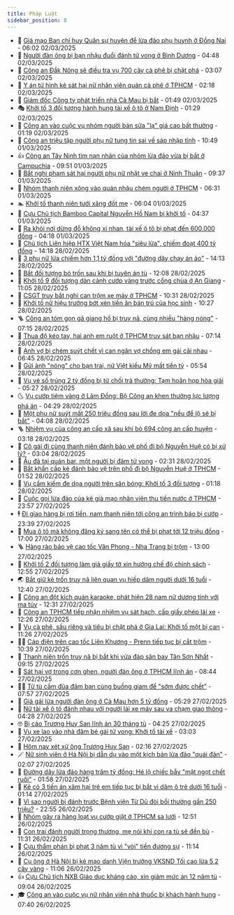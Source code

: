 ```yaml
---
title: Pháp Luật
sidebar_position: 8
---
```


<!-- dantri-phap-luat:START -->
- 🌊 [Giả mạo Ban chỉ huy Quân sự huyện để lừa đảo phụ huynh ở Đồng Nai](https://dantri.com.vn/phap-luat/gia-mao-ban-chi-huy-quan-su-huyen-de-lua-dao-phu-huynh-o-dong-nai-20250302113751723.htm) - 06:02 02/03/2025
- 🐲 [Người đàn ông bị bạn nhậu đuổi đánh tử vong ở Bình Dương](https://dantri.com.vn/phap-luat/nguoi-dan-ong-bi-ban-nhau-duoi-danh-tu-vong-o-binh-duong-20250302111933429.htm) - 04:48 02/03/2025
- 🌁 [Công an Đắk Nông sẽ điều tra vụ 700 cây cà phê bị chặt phá](https://dantri.com.vn/phap-luat/cong-an-dak-nong-se-dieu-tra-vu-700-cay-ca-phe-bi-chat-pha-20250302092933688.htm) - 03:07 02/03/2025
- 🎃 [Y án tử hình kẻ sát hại nữ nhân viên quán cà phê ở TPHCM](https://dantri.com.vn/phap-luat/y-an-tu-hinh-ke-sat-hai-nu-nhan-vien-quan-ca-phe-o-tphcm-20250301205700190.htm) - 02:18 02/03/2025
- 🦅 [Giám đốc Công ty phát triển nhà Cà Mau bị bắt](https://dantri.com.vn/phap-luat/giam-doc-cong-ty-phat-trien-nha-ca-mau-bi-bat-20250302083313131.htm) - 01:49 02/03/2025
- 🎭 [Khởi tố 3 đối tượng hành hung tài xế ô tô ở Nam Định](https://dantri.com.vn/phap-luat/khoi-to-3-doi-tuong-hanh-hung-tai-xe-o-to-o-nam-dinh-20250302081455077.htm) - 01:29 02/03/2025
- 🤗 [Công an vào cuộc vụ nhóm người bán sữa &quot;lạ&quot; giá cao bất thường](https://dantri.com.vn/phap-luat/cong-an-vao-cuoc-vu-nhom-nguoi-ban-sua-la-gia-cao-bat-thuong-20250301130827291.htm) - 01:19 02/03/2025
- 🚀 [Công an triệu tập người phụ nữ tung tin sai về sáp nhập tỉnh](https://dantri.com.vn/phap-luat/cong-an-trieu-tap-nguoi-phu-nu-tung-tin-sai-ve-sap-nhap-tinh-20250301173031363.htm) - 10:49 01/03/2025
- 👍 [Công an Tây Ninh tìm nạn nhân của nhóm lừa đảo vừa bị bắt ở Campuchia](https://dantri.com.vn/phap-luat/cong-an-tay-ninh-tim-nan-nhan-cua-nhom-lua-dao-vua-bi-bat-o-campuchia-20250301144949232.htm) - 09:51 01/03/2025
- 🧐 [Bắt nghi phạm sát hại người phụ nữ nhặt ve chai ở Ninh Thuận](https://dantri.com.vn/phap-luat/bat-nghi-pham-sat-hai-nguoi-phu-nu-nhat-ve-chai-o-ninh-thuan-20250301160740418.htm) - 09:37 01/03/2025
- 🫶 [Nhóm thanh niên xông vào quán nhậu chém người ở TPHCM](https://dantri.com.vn/phap-luat/nhom-thanh-nien-xong-vao-quan-nhau-chem-nguoi-o-tphcm-20250301123247118.htm) - 06:31 01/03/2025
- 🏊 [Khởi tố thanh niên tưới xăng đốt mẹ](https://dantri.com.vn/phap-luat/khoi-to-thanh-nien-tuoi-xang-dot-me-20250301123229821.htm) - 06:04 01/03/2025
- 🌋 [Cựu Chủ tịch Bamboo Capital Nguyễn Hồ Nam bị khởi tố](https://dantri.com.vn/phap-luat/cuu-chu-tich-bamboo-capital-nguyen-ho-nam-bi-khoi-to-20250301113337705.htm) - 04:37 01/03/2025
- 👹 [Ra khỏi nơi dừng đỗ không xi nhan, tài xế ô tô bị phạt đến 600.000 đồng](https://dantri.com.vn/phap-luat/ra-khoi-noi-dung-do-khong-xi-nhan-tai-xe-o-to-bi-phat-den-600000-dong-20250301111401726.htm) - 04:18 01/03/2025
- 🫣 [Chủ tịch Liên hiệp HTX Việt Nam hóa &quot;siêu lừa&quot;, chiếm đoạt 400 tỷ đồng](https://dantri.com.vn/phap-luat/chu-tich-lien-hiep-htx-viet-nam-hoa-sieu-lua-chiem-doat-400-ty-dong-20250228204403942.htm) - 14:18 28/02/2025
- 🎃 [3 phụ nữ lừa chiếm hơn 1,1 tỷ đồng với &quot;đường dây chạy án ảo&quot;](https://dantri.com.vn/phap-luat/3-phu-nu-lua-chiem-hon-11-ty-dong-voi-duong-day-chay-an-ao-20250228203953454.htm) - 14:13 28/02/2025
- 🌝 [Bắt đối tượng bỏ trốn sau khi bị tuyên án tù](https://dantri.com.vn/phap-luat/bat-doi-tuong-bo-tron-sau-khi-bi-tuyen-an-tu-20250228174213353.htm) - 12:08 28/02/2025
- 🚀 [Khởi tố 9 đối tượng dàn cảnh cướp vàng trước cổng chùa ở An Giang](https://dantri.com.vn/phap-luat/khoi-to-9-doi-tuong-dan-canh-cuop-vang-truoc-cong-chua-o-an-giang-20250228111937579.htm) - 11:05 28/02/2025
- 🥷 [CSGT truy bắt nghi can trộm xe máy ở TPHCM](https://dantri.com.vn/phap-luat/csgt-truy-bat-nghi-can-trom-xe-may-o-tphcm-20250228165857791.htm) - 10:31 28/02/2025
- 👺 [Khởi tố nữ hiệu trưởng bớt xén tiền ăn bán trú của học sinh](https://dantri.com.vn/phap-luat/khoi-to-nu-hieu-truong-bot-xen-tien-an-ban-tru-cua-hoc-sinh-20250228165715192.htm) - 10:27 28/02/2025
- 🪜 [Công an tóm gọn gã giang hồ bị truy nã, cùng nhiều &quot;hàng nóng&quot;](https://dantri.com.vn/phap-luat/cong-an-tom-gon-ga-giang-ho-bi-truy-na-cung-nhieu-hang-nong-20250228130901020.htm) - 07:15 28/02/2025
- 🦄 [Thua độ kéo tay, hai anh em ruột ở TPHCM truy sát bạn nhậu](https://dantri.com.vn/phap-luat/thua-do-keo-tay-hai-anh-em-ruot-o-tphcm-truy-sat-ban-nhau-20250228131629258.htm) - 07:14 28/02/2025
- 🦍 [Anh vợ bị chém suýt chết vì can ngăn vợ chồng em gái cãi nhau](https://dantri.com.vn/phap-luat/anh-vo-bi-chem-suyt-chet-vi-can-ngan-vo-chong-em-gai-cai-nhau-20250228120913912.htm) - 06:45 28/02/2025
- 🌁 [Gửi ảnh &quot;nóng&quot; cho bạn trai, nữ Việt kiều Mỹ mất tiền tỷ](https://dantri.com.vn/phap-luat/gui-anh-nong-cho-ban-trai-nu-viet-kieu-my-mat-tien-ty-20250228123130353.htm) - 05:54 28/02/2025
- 💯 [Vụ vé số trúng 2 tỷ đồng bị từ chối trả thưởng: Tạm hoãn họp hòa giải](https://dantri.com.vn/phap-luat/vu-ve-so-trung-2-ty-dong-bi-tu-choi-tra-thuong-tam-hoan-hop-hoa-giai-20250228115448997.htm) - 05:27 28/02/2025
- 🌜 [Vụ cướp tiệm vàng ở Lâm Đồng: Bộ Công an khen thưởng lực lượng phá án](https://dantri.com.vn/phap-luat/vu-cuop-tiem-vang-o-lam-dong-bo-cong-an-khen-thuong-luc-luong-pha-an-20250228105726425.htm) - 04:29 28/02/2025
- 👹 [Một phụ nữ suýt mất 250 triệu đồng sau lời đe dọa &quot;nếu để lộ sẽ bị bắt&quot;](https://dantri.com.vn/phap-luat/mot-phu-nu-suyt-mat-250-trieu-dong-sau-loi-de-doa-neu-de-lo-se-bi-bat-20250228105413089.htm) - 04:08 28/02/2025
- 🪜 [Nhiệm vụ của công an cấp xã sau khi bỏ 694 công an cấp huyện](https://dantri.com.vn/phap-luat/nhiem-vu-cua-cong-an-cap-xa-sau-khi-bo-694-cong-an-cap-huyen-20250228100218634.htm) - 03:18 28/02/2025
- 🦩 [Cô gái đi cùng thanh niên đánh bảo vệ phố đi bộ Nguyễn Huệ có bị xử lý?](https://dantri.com.vn/phap-luat/co-gai-di-cung-thanh-nien-danh-bao-ve-pho-di-bo-nguyen-hue-co-bi-xu-ly-20250228092725592.htm) - 03:04 28/02/2025
- 💂 [Ẩu đả tại quán bar, một người bị đâm tử vong](https://dantri.com.vn/phap-luat/au-da-tai-quan-bar-mot-nguoi-bi-dam-tu-vong-20250228092317332.htm) - 02:31 28/02/2025
- 💃 [Bắt khẩn cấp kẻ đánh bảo vệ trên phố đi bộ Nguyễn Huệ ở TPHCM](https://dantri.com.vn/phap-luat/bat-khan-cap-ke-danh-bao-ve-tren-pho-di-bo-nguyen-hue-o-tphcm-20250228084434272.htm) - 01:52 28/02/2025
- 🧐 [Vụ cầm kiếm đe dọa người trên sân bóng: Khởi tố 3 đối tượng](https://dantri.com.vn/phap-luat/vu-cam-kiem-de-doa-nguoi-tren-san-bong-khoi-to-3-doi-tuong-20250228080003539.htm) - 01:18 28/02/2025
- 🤗 [Cuộc gọi lừa đảo của kẻ giả mạo nhân viên thu tiền nước ở TPHCM](https://dantri.com.vn/phap-luat/cuoc-goi-lua-dao-cua-ke-gia-mao-nhan-vien-thu-tien-nuoc-o-tphcm-20250227225007890.htm) - 23:57 27/02/2025
- 🕴 [Đi giao hàng bị rơi tiền, nam thanh niên tới công an trình báo bị cướp](https://dantri.com.vn/phap-luat/di-giao-hang-bi-roi-tien-nam-thanh-nien-toi-cong-an-trinh-bao-bi-cuop-20250228011754224.htm) - 23:39 27/02/2025
- 🐎 [Mua ô tô mà không đăng ký sang tên có thể bị phạt tới 12 triệu đồng](https://dantri.com.vn/phap-luat/mua-o-to-ma-khong-dang-ky-sang-ten-co-the-bi-phat-toi-12-trieu-dong-20250227233354836.htm) - 17:00 27/02/2025
- 🪜 [Hàng rào bảo vệ cao tốc Vân Phong - Nha Trang bị trộm](https://dantri.com.vn/phap-luat/hang-rao-bao-ve-cao-toc-van-phong-nha-trang-bi-trom-20250227193814924.htm) - 13:00 27/02/2025
- 🤭 [Khởi tố 2 đối tượng làm giả giấy tờ xin hưởng chế độ chính sách](https://dantri.com.vn/phap-luat/khoi-to-2-doi-tuong-lam-gia-giay-to-xin-huong-che-do-chinh-sach-20250227194251425.htm) - 12:55 27/02/2025
- 🌏 [Bắt giữ kẻ trốn truy nã liên quan vụ hiếp dâm người dưới 16 tuổi](https://dantri.com.vn/phap-luat/bat-giu-ke-tron-truy-na-lien-quan-vu-hiep-dam-nguoi-duoi-16-tuoi-20250227181022234.htm) - 12:40 27/02/2025
- 🎃 [Công an đột kích quán karaoke, phát hiện 28 nam nữ dương tính với ma túy](https://dantri.com.vn/phap-luat/cong-an-dot-kich-quan-karaoke-phat-hien-28-nam-nu-duong-tinh-voi-ma-tuy-20250227190213645.htm) - 12:31 27/02/2025
- 🗽 [Công an TPHCM tiếp nhận nhiệm vụ sát hạch, cấp giấy phép lái xe](https://dantri.com.vn/phap-luat/cong-an-tphcm-tiep-nhan-nhiem-vu-sat-hach-cap-giay-phep-lai-xe-20250227190604317.htm) - 12:26 27/02/2025
- 🌁 [Vụ cà phê, sầu riêng và tiêu bị chặt phá ở Gia Lai: Khởi tố một bị can](https://dantri.com.vn/phap-luat/vu-ca-phe-sau-rieng-va-tieu-bi-chat-pha-o-gia-lai-khoi-to-mot-bi-can-20250227173249784.htm) - 11:26 27/02/2025
- 🧑‍💻 [Cáp điện trên cao tốc Liên Khương - Prenn tiếp tục bị cắt trộm](https://dantri.com.vn/phap-luat/cap-dien-tren-cao-toc-lien-khuong-prenn-tiep-tuc-bi-cat-trom-20250227170523876.htm) - 10:39 27/02/2025
- 🌮 [Thanh niên trốn truy nã bị bắt khi vừa đáp sân bay Tân Sơn Nhất](https://dantri.com.vn/phap-luat/thanh-nien-tron-truy-na-bi-bat-khi-vua-dap-san-bay-tan-son-nhat-20250227160642887.htm) - 09:15 27/02/2025
- 🤗 [Sát hại vợ trong cơn ghen, người đàn ông ở TPHCM lĩnh án](https://dantri.com.vn/phap-luat/sat-hai-vo-trong-con-ghen-nguoi-dan-ong-o-tphcm-linh-an-20250227152633491.htm) - 08:44 27/02/2025
- 👨‍🏫 [Tử tù cầm đũa đâm bạn cùng buồng giam để &quot;sớm được chết&quot;](https://dantri.com.vn/phap-luat/tu-tu-cam-dua-dam-ban-cung-buong-giam-de-som-duoc-chet-20250227142406024.htm) - 07:57 27/02/2025
- 🎉 [Giả gái lừa người đàn ông ở Cà Mau hơn 5 tỷ đồng](https://dantri.com.vn/phap-luat/gia-gai-lua-nguoi-dan-ong-o-ca-mau-hon-5-ty-dong-20250227115100893.htm) - 05:29 27/02/2025
- 🤗 [Nữ tài xế ô tô đánh nhau với người lái xe máy sau va chạm giao thông](https://dantri.com.vn/phap-luat/nu-tai-xe-o-to-danh-nhau-voi-nguoi-lai-xe-may-sau-va-cham-giao-thong-20250227111334781.htm) - 04:28 27/02/2025
- 🤓 [Bị cáo Trương Huy San lĩnh án 30 tháng tù](https://dantri.com.vn/phap-luat/bi-cao-truong-huy-san-linh-an-30-thang-tu-20250227111907449.htm) - 04:25 27/02/2025
- 👹 [Vụ xe lao vào nhà đâm bé gái tử vong: Khởi tố tài xế](https://dantri.com.vn/phap-luat/vu-xe-lao-vao-nha-dam-be-gai-tu-vong-khoi-to-tai-xe-20250227095341451.htm) - 03:03 27/02/2025
- 🐘 [Hôm nay xét xử ông Trương Huy San](https://dantri.com.vn/phap-luat/hom-nay-xet-xu-ong-truong-huy-san-20250227091336150.htm) - 02:16 27/02/2025
- 🪄 [Nữ sinh viên ở Hà Nội bị dẫn dụ vào một kịch bản lừa đảo &quot;quái đản&quot;](https://dantri.com.vn/phap-luat/nu-sinh-vien-o-ha-noi-bi-dan-du-vao-mot-kich-ban-lua-dao-quai-dan-20250227085248895.htm) - 02:07 27/02/2025
- 💄 [Đường dây lừa đảo hàng trăm tỷ đồng: Hé lộ chiếc bẫy &quot;mật ngọt chết ruồi&quot;](https://dantri.com.vn/phap-luat/duong-day-lua-dao-hang-tram-ty-dong-he-lo-chiec-bay-mat-ngot-chet-ruoi-20250227081004887.htm) - 01:58 27/02/2025
- 🐎 [Kẻ có 3 tiền án xâm hại trẻ em tiếp tục bị bắt vì dâm ô trẻ dưới 16 tuổi](https://dantri.com.vn/phap-luat/ke-co-3-tien-an-xam-hai-tre-em-tiep-tuc-bi-bat-vi-dam-o-tre-duoi-16-tuoi-20250227080138604.htm) - 01:14 27/02/2025
- 💯 [Vì sao người bị đánh trước Bệnh viện Từ Dũ đòi bồi thường gần 250 triệu?](https://dantri.com.vn/phap-luat/vi-sao-nguoi-bi-danh-truoc-benh-vien-tu-du-doi-boi-thuong-gan-250-trieu-20250226162128688.htm) - 22:55 26/02/2025
- 💯 [Nhóm gây ra hàng loạt vụ cướp giật ở TPHCM sa lưới](https://dantri.com.vn/phap-luat/nhom-gay-ra-hang-loat-vu-cuop-giat-o-tphcm-sa-luoi-20250226165726486.htm) - 12:51 26/02/2025
- 🌈 [Con trai đánh người trọng thương, mẹ nói khi con ra tù sẽ đền bù](https://dantri.com.vn/phap-luat/con-trai-danh-nguoi-trong-thuong-me-noi-khi-con-ra-tu-se-den-bu-20250226181735521.htm) - 11:31 26/02/2025
- 🧠 [Cựu thẩm phán bị phạt 3 năm tù vì &quot;vòi&quot; tiền đương sự](https://dantri.com.vn/phap-luat/cuu-tham-phan-bi-phat-3-nam-tu-vi-voi-tien-duong-su-20250226173801788.htm) - 11:14 26/02/2025
- 🌈 [Cụ ông ở Hà Nội bị kẻ mạo danh Viện trưởng VKSND Tối cao lừa 5,2 cây vàng](https://dantri.com.vn/phap-luat/cu-ong-o-ha-noi-bi-ke-mao-danh-vien-truong-vksnd-toi-cao-lua-52-cay-vang-20250226173235506.htm) - 11:06 26/02/2025
- 👍 [Cựu Chủ tịch NXB Giáo dục kháng cáo, xin giảm mức án 12 năm tù](https://dantri.com.vn/phap-luat/cuu-chu-tich-nxb-giao-duc-khang-cao-xin-giam-muc-an-12-nam-tu-20250226155459297.htm) - 09:04 26/02/2025
- 🎓 [Công an vào cuộc vụ nữ nhân viên nhà thuốc bị khách hành hung](https://dantri.com.vn/phap-luat/cong-an-vao-cuoc-vu-nu-nhan-vien-nha-thuoc-bi-khach-hanh-hung-20250226142445661.htm) - 07:40 26/02/2025<!-- dantri-phap-luat:END -->
